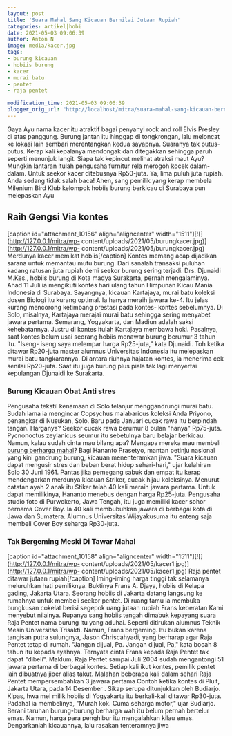 ```yaml
---
layout: post
title: 'Suara Mahal Sang Kicauan Bernilai Jutaan Rupiah'
categories: artikel|hobi
date: 2021-05-03 09:06:39
author: Anton N
image: media/kacer.jpg
tags:
- burung kicauan
- hobiis burung
- kacer
- murai batu
- pentet
- raja pentet

modification_time: 2021-05-03 09:06:39
blogger_orig_url: "http://localhost/mitra/suara-mahal-sang-kicauan-bernilai.html"
---
```


Gaya Ayu nama kacer itu atraktif bagai penyanyi rock and roll Elvis Presley di
atas panggung. Burung jantan itu hinggap di tongkrongan, lalu meloncat ke
lokasi lain sembari merentangkan kedua sayapnya. Suaranya tak putus-putus.
Kerap kali kepalanya mendongak dan ditegakkan sehingga paruh seperti menunjuk
langit. Siapa tak kepincut melihat atraksi maut Ayu? Mungkin lantaran itulah
pengusaha furnitur rela merogoh kocek dalam-dalam. Untuk seekor kacer
ditebusnya Rp50-juta. Ya, lima puluh juta rupiah. Anda sedang tidak salah
baca! Ahen, sang pemilik yang kerap membela Milenium Bird Klub kelompok hobiis
burung berkicau di Surabaya pun melepaskan Ayu

## Raih Gengsi Via kontes

[caption id="attachment_10156" align="aligncenter"
width="1511"][![](http://127.0.0.1/mitra/wp-
content/uploads/2021/05/burungkacer.jpg)](http://127.0.0.1/mitra/wp-
content/uploads/2021/05/burungkacer.jpg) Merdunya kacer memikat
hobiis[/caption] Kontes memang acap dijadikan sarana untuk memantau mutu
burung. Dari sanalah transaksi puluhan kadang ratusan juta rupiah demi seekor
burung sering terjadi. Drs. Djunaidi M.Kes., hobiis burung di Kota madya
Surakarta, pernah mengalaminya. Ahad 11 Juli ia mengikuti kontes hari ulang
tahun Himpunan Kicau Mania Indonesia di Surabaya. Sayangnya, kicauan
Kartajaya, murai batu koleksi dosen Biologi itu kurang optimal. Ia hanya
meraih jawara ke-4. Itu jelas kurang mencorong ketimbang prestasi pada kontes-
kontes sebelumnya. Di Solo, misalnya, Kartajaya merajai murai batu sehingga
sering menyabet jawara pertama. Semarang, Yogyakarta, dan Madiun adalah saksi
kehebatannya. Justru di kontes itulah Kartajaya membawa hoki. Pasalnya, saat
kontes belum usai seorang hobiis menawar burung berumur 3 tahun itu. "Iseng-
iseng saya melempar harga Rp25-juta," kata Djunaidi. Toh ketika ditawar
Rp20-juta master alumnus Universitas Indonesia itu melepaskan murai batu
tangkarannya. Di antara riuhnya hajatan kontes, ia menerima cek senilai
Rp20-juta. Saat itu juga burung plus piala tak lagi menyertai kepulangan
Djunaidi ke Surakarta.

### Burung Kicauan Obat Anti stres

Pengusaha tekstil kenamaan di Solo telanjur menggandrungi murai batu. Sudah
lama ia mengincar Copsychus malabaricus koleksi Anda Priyono, penangkar di
Nusukan, Solo. Baru pada Januari cucak rawa itu berpindah tangan. Harganya?
Seekor cucak rawa berumur 8 bulan "hanya" Rp75-juta. Pycnonoctus zeylanicus
seumur itu sebetulnya baru belajar berkicau. Namun, kalau sudah cinta mau
bilang apa? Mengapa mereka mau membeli [burung berharga
mahal](http://127.0.0.1/mitra/penangkaran-burung-hias-menggunakan.html)? Bagi
Hananto Prasetyo, mantan petinju nasional yang kini gandrung burung, kicauan
menenteramkan jiwa. "Suara kicauan dapat mengusir stres dan beban berat hidup
sehari-hari," ujar kelahiran Solo 30 Juni 1961. Pantas jika pemegang sabuk dan
empat itu kerap mendengarkan merdunya kicauan Striker, cucak hijau koleksinya.
Menurut catatan ayah 2 anak itu Stiker telah 40 kali meraih jawara pertama.
Untuk dapat memilikinya, Hananto menebus dengan harga Rp25-juta. Pengusaha
studio foto di Purwokerto, Jawa Tengah, itu juga memiliki kacer sohor bernama
Cover Boy. Ia 40 kali membubuhkan jawara di berbagai kota di Jawa dan
Sumatera. Alumnus Universitas Wijayakusuma itu enteng saja membeli Cover Boy
seharga Rp30-juta.

### Tak Bergeming Meski Di Tawar Mahal

[caption id="attachment_10158" align="aligncenter"
width="1511"][![](http://127.0.0.1/mitra/wp-
content/uploads/2021/05/kacer1.jpg)](http://127.0.0.1/mitra/wp-
content/uploads/2021/05/kacer1.jpg) Raja pentet ditawar jutaan
rupiah[/caption] Iming-iming harga tinggi tak selamanya meluruhkan hati
pemiliknya. Buktinya Frans A. Djaya, hobiis di Kelapa gading, Jakarta Utara.
Seorang hobiis di Jakarta datang langsung ke rumahnya untuk membeli seekor
pentet. Di ruang tamu ia membuka bungkusan cokelat berisi segepok uang jutaan
rupiah Frans keberatan Kami menyebut nilainya. Rupanya sang hobiis tengah
dimabuk kepayang suara Raja Pentet nama burung itu yang aduhai. Seperti
ditirukan alumnus Teknik Mesin Universitas Trisakti. Namun, Frans bergeming.
Itu bukan karena tangisan putra sulungnya, Jason Chriscahyadi, yang berharap
agar Raja Pentet tetap di rumah. "Jangan dijual, Pa. Jangan dijual, Pa," kata
bocah 8 tahun itu kepada ayahnya. Ternyata cinta Frans kepada Raja Pentet tak
dapat "dibeli". Maklum, Raja Pentet sampai Juli 2004 sudah mengantongi 51
jawara pertama di berbagai kontes. Setiap kali ikut kontes, pemilik pentet
lain dibuatnya jiper alias takut. Malahan beberapa kali dalam sehari Raja
Pentet mempersembahkan 3 jawara pertama Contoh ketika kontes di Pluit, Jakarta
Utara, pada 14 Desember . Sikap serupa ditunjukkan oleh Budiarjo. Kipas, hwa
mei milik hobiis di Yogyakarta itu berkali-kali ditawar Rp30-juta. Padahal ia
membelinya, "Murah kok. Cuma seharga motor," ujar Budiarjo. Berani taruhan
burung-burung berharga wah itu belum pernah bertelur emas. Namun, harga para
penghibur itu mengalahkan kilau emas. Dengarkanlah kicauannya, lalu rasakan
tenteramnya jiwa


